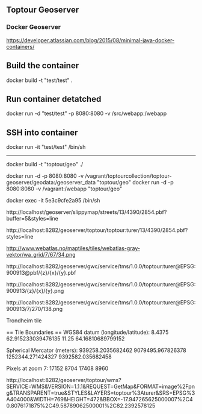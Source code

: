 ## Toptour Geoserver

### Docker Geoserver


https://developer.atlassian.com/blog/2015/08/minimal-java-docker-containers/




## Build the container
docker build -t "test/test" .


## Run container detatched

docker run -d "test/test" -p 8080:8080 -v /src/webapp:/webapp

## SSH into container

docker run -it "test/test" /bin/sh



----------------

docker build -t "toptour/geo" ./

docker run -d  -p 8080:8080  -v /vagrant/toptourcollection/toptour-geoserver/geodata:/geoserver_data "toptour/geo"
docker run -d  -p 8080:8080  -v /vagrant:/webapp "toptour/geo"

docker exec -it 5e3c9cfe2a95 /bin/sh







http://localhost/geoserver/slippymap/streets/13/4390/2854.pbf?buffer=5&styles=line

http://localhost:8282/geoserver/toptour/toptour:turer/13/4390/2854.pbf?styles=line



http://www.webatlas.no/maptiles/tiles/webatlas-gray-vektor/wa_grid/7/67/34.png



http://localhost:8282/geoserver/gwc/service/tms/1.0.0/toptour:turer@EPSG:900913@pbf/{z}/{x}/{y}.pbf

http://localhost:8282/geoserver/gwc/service/tms/1.0.0/toptour:turer@EPSG:900913/{z}/{x}/{y}.png


http://localhost:8282/geoserver/gwc/service/tms/1.0.0/toptour:turer@EPSG:900913/7/270/138.png


Trondheim tile


== Tile Boundaries ==
WGS84 datum (longitude/latitude):
8.4375 62.915233039476135
11.25 64.16810689799152

Spherical Mercator (meters):
939258.2035682462 9079495.967826378
1252344.271424327 9392582.035682458

Pixels at zoom 7:
17152 8704 17408 8960


http://localhost:8282/geoserver/toptour/wms?SERVICE=WMS&VERSION=1.1.1&REQUEST=GetMap&FORMAT=image%2Fpng&TRANSPARENT=true&STYLES&LAYERS=toptour%3Aturer&SRS=EPSG%3A404000&WIDTH=769&HEIGHT=472&BBOX=-17.947265625000007%2C40.8076171875%2C49.58789062500001%2C82.2392578125